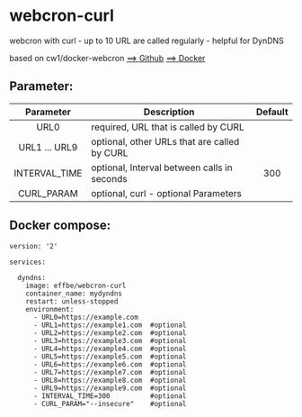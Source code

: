 # webcron-curl
webcron with curl - up to 10 URL are called regularly - helpful for DynDNS

based on cw1/docker-webcron 
[==> Github](https://github.com/cw1/docker-webcron)
[==> Docker](https://hub.docker.com/r/cw1900/docker-webcron)

## Parameter:

| Parameter | Description | Default |
| :----: | --- | :----: |
| URL0 | required, URL that is called by CURL | |
| URL1 ... URL9 | optional, other URLs that are called by CURL| |
| INTERVAL_TIME | optional, Interval between calls in seconds | 300 |
| CURL_PARAM | optional, curl - optional Parameters | |

## Docker compose:
```
version: '2'

services:

  dyndns:
    image: effbe/webcron-curl
    container_name: mydyndns
    restart: unless-stopped
    environment:
      - URL0=https://example.com
      - URL1=https://example1.com  #optional
      - URL2=https://example2.com  #optional
      - URL3=https://example3.com  #optional
      - URL4=https://example4.com  #optional
      - URL5=https://example5.com  #optional
      - URL6=https://example6.com  #optional
      - URL7=https://example7.com  #optional
      - URL8=https://example8.com  #optional
      - URL9=https://example9.com  #optional
      - INTERVAL_TIME=300          #optional
      - CURL_PARAM="--insecure"    #optional
```
